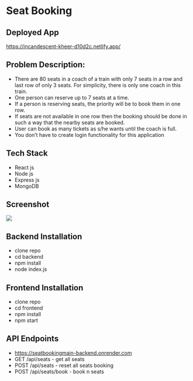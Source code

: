 # Seat Booking

## Deployed App
https://incandescent-kheer-d10d2c.netlify.app/

## Problem Description:
- There are 80 seats in a coach of a train with only 7 seats in a row and last row of only 3 seats. For
simplicity, there is only one coach in this train.
- One person can reserve up to 7 seats at a time.
- If a person is reserving seats, the priority will be to book them in one row.
- If seats are not available in one row then the booking should be done in such a way that the nearby
seats are booked.
- User can book as many tickets as s/he wants until the coach is full.
- You don’t have to create login
functionality for this application

## Tech Stack
- React js
- Node js
- Express js
- MongoDB

## Screenshot
<img src="https://res.cloudinary.com/dfrhy6m3m/image/upload/v1689589749/dnd7h6s237vrgnpnt4fa.png" />

## Backend Installation
- clone repo
- cd backend
- npm install
- node index.js

## Frontend Installation
- clone repo
- cd frontend
- npm install
- npm start

## API Endpoints
- https://seatbookingmain-backend.onrender.com
- GET /api/seats - get all seats
- POST /api/seats - reset all seats booking
- POST /api/seats/book - book n seats
  

